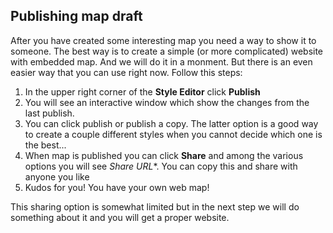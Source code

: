 ## Publishing map draft

After you have created some interesting map you need a way to show it to someone.
The best way is to create a simple (or more complicated) website with embedded map. And we will do it in a monment. 
But there is an even easier way that you can use right now. Follow this steps:

1. In the upper right corner of the **Style Editor** click **Publish**
2. You will see an interactive window which show the changes from the last publish.
3. You can click publish or publish a copy. The latter option is a good way to create a couple different styles when you cannot decide which one is the best...
4. When map is published you can click **Share** and among the various options you will see *Share URL**. You can copy this and share with anyone you like
5. Kudos for you! You have your own web map! 

This sharing option is somewhat limited but in the next step we will do something about it and you will get a proper website. 
